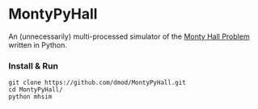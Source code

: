 # MontyPyHall

An (unnecessarily) multi-processed simulator of the [Monty Hall Problem](https://en.wikipedia.org/wiki/Monty_Hall_problem)
written in Python.

### Install & Run

```
git clone https://github.com/dmod/MontyPyHall.git
cd MontyPyHall/
python mhsim
```
